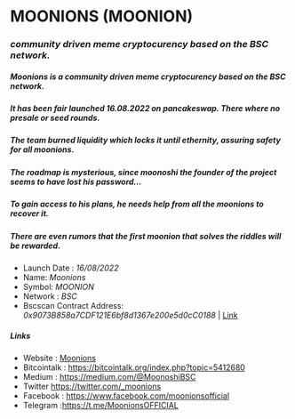 
# MOONIONS (MOONION)
### _community driven meme cryptocurency based on the BSC network._


##### Moonions is a community driven meme cryptocurency based on the BSC network. 
##### It has been fair launched 16.08.2022 on pancakeswap. There where no presale or seed rounds. 
##### The team burned liquidity which locks it until ethernity, assuring safety for all moonions. 
##### The roadmap is mysterious, since moonoshi the founder of the project seems to have lost his password...

##### To gain access to his plans, he needs help from all the moonions to recover it.
#####  There are even rumors that the first moonion that solves the riddles will be rewarded.


- Launch Date : _16/08/2022_
- Name:  _Moonions_
- Symbol:  _MOONION_
- Network : _BSC_
- Bscscan Contract Address: _0x9073B858a7CDF121E6bf8d1367e200e5d0cC0188_ | [Link](https://bscscan.com/token/0x9073B858a7CDF121E6bf8d1367e200e5d0cC0188) 



##### _Links_
- Website : [Moonions](https://moonions.lol/) 
- Bitcointalk  : https://bitcointalk.org/index.php?topic=5412680
- Medium : https://medium.com/@MoonoshiBSC
- Twitter https://twitter.com/_moonions
- Facebook : https://www.facebook.com/moonionsofficial
- Telegram :https://t.me/MoonionsOFFICIAL
